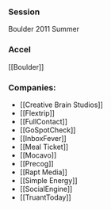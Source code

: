 
### Session
Boulder 2011 Summer

### Accel
[[Boulder]]

### Companies:
- [[Creative Brain Studios]]
- [[Flextrip]]
- [[FullContact]]
- [[GoSpotCheck]]
- [[InboxFever]]
- [[Meal Ticket]]
- [[Mocavo]]
- [[Precog]]
- [[Rapt Media]]
- [[Simple Energy]]
- [[SocialEngine]]
- [[TruantToday]]



